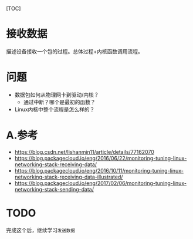 [TOC]

# 接收数据
描述设备接收一个包的过程。总体过程+内核函数调用流程。

# 问题
* 数据包如何从物理网卡到驱动/内核？
    * 通过中断？哪个是最初的函数？
* Linux内核中整个流程是怎么样的？



# A.参考

* https://blog.csdn.net/lishanmin11/article/details/77162070
* https://blog.packagecloud.io/eng/2016/06/22/monitoring-tuning-linux-networking-stack-receiving-data/
* https://blog.packagecloud.io/eng/2016/10/11/monitoring-tuning-linux-networking-stack-receiving-data-illustrated/
* https://blog.packagecloud.io/eng/2017/02/06/monitoring-tuning-linux-networking-stack-sending-data/

# TODO
完成这个后，继续学习`发送数据`